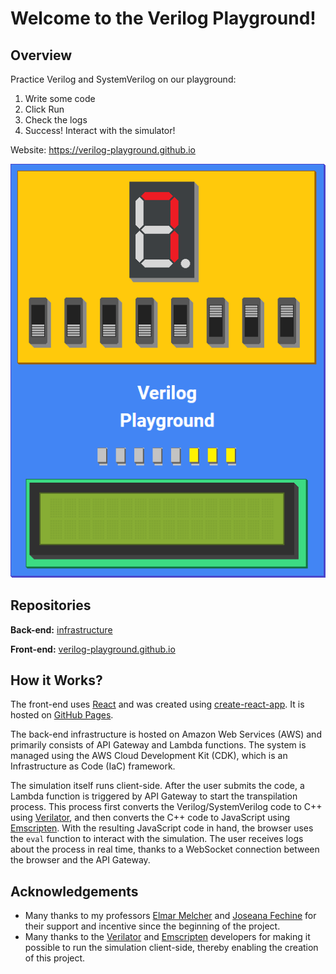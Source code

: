 # Welcome to the Verilog Playground!

## Overview

Practice Verilog and SystemVerilog on our playground:
1. Write some code
2. Click Run
3. Check the logs
4. Success! Interact with the simulator!

Website: https://verilog-playground.github.io

![Animation](https://github.com/verilog-playground/art/blob/ea775d95664f92fbba2eddffff865a58d73a8608/animation.gif)

## Repositories

**Back-end:** [infrastructure](https://github.com/verilog-playground/infrastructure)

**Front-end:** [verilog-playground.github.io](https://github.com/verilog-playground/verilog-playground.github.io)

## How it Works?

The front-end uses [React](https://react.dev) and was created using [create-react-app](https://create-react-app.dev). It is hosted on [GitHub Pages](https://pages.github.com).

The back-end infrastructure is hosted on Amazon Web Services (AWS) and primarily consists of API Gateway and Lambda functions. The system is managed using the AWS Cloud Development Kit (CDK), which is an Infrastructure as Code (IaC) framework.

The simulation itself runs client-side. After the user submits the code, a Lambda function is triggered by API Gateway to start the transpilation process. This process first converts the Verilog/SystemVerilog code to C++ using [Verilator](https://www.veripool.org/verilator), and then converts the C++ code to JavaScript using [Emscripten](https://emscripten.org). With the resulting JavaScript code in hand, the browser uses the `eval` function to interact with the simulation. The user receives logs about the process in real time, thanks to a WebSocket connection between the browser and the API Gateway.

## Acknowledgements

- Many thanks to my professors [Elmar Melcher](https://ieeexplore.ieee.org/author/37265255200) and [Joseana Fechine](https://scholar.google.com.br/citations?user=Uf098wYAAAAJ) for their support and incentive since the beginning of the project.
- Many thanks to the [Verilator](https://www.veripool.org/verilator) and [Emscripten](https://emscripten.org) developers for making it possible to run the simulation client-side, thereby enabling the creation of this project.
